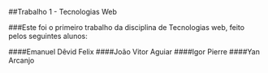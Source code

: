 ##Trabalho 1 - Tecnologias Web

###Este foi o primeiro trabalho da disciplina de Tecnologias web, feito pelos seguintes alunos:

####Emanuel Dêvid Felix
####João Vitor Aguiar
####Igor Pierre
####Yan Arcanjo

